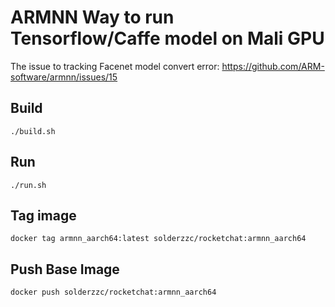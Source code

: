 
# ARMNN Way to run Tensorflow/Caffe model on Mali GPU
The issue to tracking Facenet model convert error: https://github.com/ARM-software/armnn/issues/15

## Build
```
./build.sh
```
## Run
```
./run.sh
```
## Tag image
```
docker tag armnn_aarch64:latest solderzzc/rocketchat:armnn_aarch64
```
## Push Base Image
```
docker push solderzzc/rocketchat:armnn_aarch64
```
